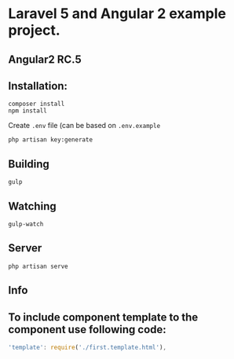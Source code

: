 # Laravel 5 and Angular 2 example project.
## Angular2 RC.5

## Installation:

```
composer install
npm install
```
Create `.env` file (can be based on `.env.example`
```
php artisan key:generate
```

## Building

```
gulp
```

## Watching

```
gulp-watch
```

## Server

```
php artisan serve
```

## Info

## To include component template to the component use following code:
```ts
'template': require('./first.template.html'),
```

